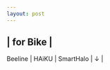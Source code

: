 ```yaml
---
layout: post
---
```


## | for Bike |
Beeline | HAiKU | SmartHalo
 | ↓ | 
<!--
Brand | Official Websites
------------ | -------------
Beeline | [https://beeline.co/](https://beeline.co/)
HAiKU | [http://www.haiku.bike/](http://www.haiku.bike/)
SmartHalo | [https://www.smarthalo.bike/#intro](https://www.smarthalo.bike/#intro)-->
